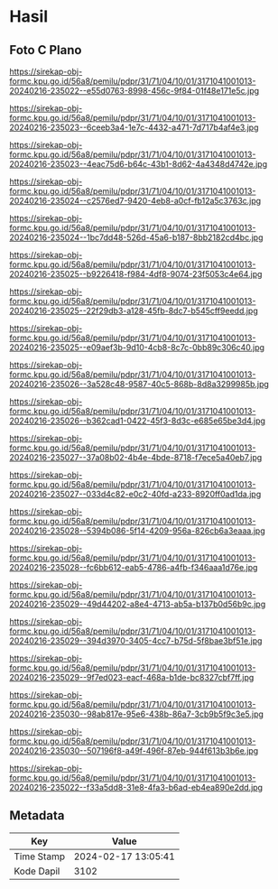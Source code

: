 # Hasil

## Foto C Plano

https://sirekap-obj-formc.kpu.go.id/56a8/pemilu/pdpr/31/71/04/10/01/3171041001013-20240216-235022--e55d0763-8998-456c-9f84-01f48e171e5c.jpg

https://sirekap-obj-formc.kpu.go.id/56a8/pemilu/pdpr/31/71/04/10/01/3171041001013-20240216-235023--6ceeb3a4-1e7c-4432-a471-7d717b4af4e3.jpg

https://sirekap-obj-formc.kpu.go.id/56a8/pemilu/pdpr/31/71/04/10/01/3171041001013-20240216-235023--4eac75d6-b64c-43b1-8d62-4a4348d4742e.jpg

https://sirekap-obj-formc.kpu.go.id/56a8/pemilu/pdpr/31/71/04/10/01/3171041001013-20240216-235024--c2576ed7-9420-4eb8-a0cf-fb12a5c3763c.jpg

https://sirekap-obj-formc.kpu.go.id/56a8/pemilu/pdpr/31/71/04/10/01/3171041001013-20240216-235024--1bc7dd48-526d-45a6-b187-8bb2182cd4bc.jpg

https://sirekap-obj-formc.kpu.go.id/56a8/pemilu/pdpr/31/71/04/10/01/3171041001013-20240216-235025--b9226418-f984-4df8-9074-23f5053c4e64.jpg

https://sirekap-obj-formc.kpu.go.id/56a8/pemilu/pdpr/31/71/04/10/01/3171041001013-20240216-235025--22f29db3-a128-45fb-8dc7-b545cff9eedd.jpg

https://sirekap-obj-formc.kpu.go.id/56a8/pemilu/pdpr/31/71/04/10/01/3171041001013-20240216-235025--e09aef3b-9d10-4cb8-8c7c-0bb89c306c40.jpg

https://sirekap-obj-formc.kpu.go.id/56a8/pemilu/pdpr/31/71/04/10/01/3171041001013-20240216-235026--3a528c48-9587-40c5-868b-8d8a3299985b.jpg

https://sirekap-obj-formc.kpu.go.id/56a8/pemilu/pdpr/31/71/04/10/01/3171041001013-20240216-235026--b362cad1-0422-45f3-8d3c-e685e65be3d4.jpg

https://sirekap-obj-formc.kpu.go.id/56a8/pemilu/pdpr/31/71/04/10/01/3171041001013-20240216-235027--37a08b02-4b4e-4bde-8718-f7ece5a40eb7.jpg

https://sirekap-obj-formc.kpu.go.id/56a8/pemilu/pdpr/31/71/04/10/01/3171041001013-20240216-235027--033d4c82-e0c2-40fd-a233-8920ff0ad1da.jpg

https://sirekap-obj-formc.kpu.go.id/56a8/pemilu/pdpr/31/71/04/10/01/3171041001013-20240216-235028--5394b086-5f14-4209-956a-826cb6a3eaaa.jpg

https://sirekap-obj-formc.kpu.go.id/56a8/pemilu/pdpr/31/71/04/10/01/3171041001013-20240216-235028--fc6bb612-eab5-4786-a4fb-f346aaa1d76e.jpg

https://sirekap-obj-formc.kpu.go.id/56a8/pemilu/pdpr/31/71/04/10/01/3171041001013-20240216-235029--49d44202-a8e4-4713-ab5a-b137b0d56b9c.jpg

https://sirekap-obj-formc.kpu.go.id/56a8/pemilu/pdpr/31/71/04/10/01/3171041001013-20240216-235029--394d3970-3405-4cc7-b75d-5f8bae3bf51e.jpg

https://sirekap-obj-formc.kpu.go.id/56a8/pemilu/pdpr/31/71/04/10/01/3171041001013-20240216-235029--9f7ed023-eacf-468a-b1de-bc8327cbf7ff.jpg

https://sirekap-obj-formc.kpu.go.id/56a8/pemilu/pdpr/31/71/04/10/01/3171041001013-20240216-235030--98ab817e-95e6-438b-86a7-3cb9b5f9c3e5.jpg

https://sirekap-obj-formc.kpu.go.id/56a8/pemilu/pdpr/31/71/04/10/01/3171041001013-20240216-235030--507196f8-a49f-496f-87eb-944f613b3b6e.jpg

https://sirekap-obj-formc.kpu.go.id/56a8/pemilu/pdpr/31/71/04/10/01/3171041001013-20240216-235022--f33a5dd8-31e8-4fa3-b6ad-eb4ea890e2dd.jpg


## Metadata

| Key        | Value               |
| ---------- | ------------------- |
| Time Stamp | 2024-02-17 13:05:41 |
| Kode Dapil | 3102                |



